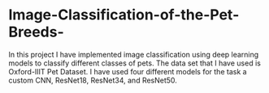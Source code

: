 # Image-Classification-of-the-Pet-Breeds-
In this project I have implemented image classification using deep learning models to classify different classes of pets. The data set that I have used is Oxford-IIIT Pet Dataset. I have used four different models for the task a custom CNN, ResNet18, ResNet34, and ResNet50. 

